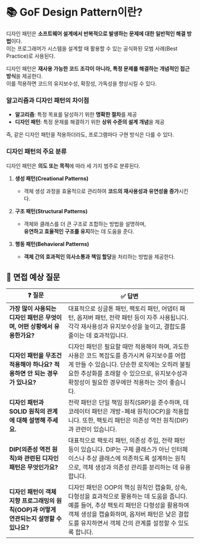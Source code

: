 # 📚 GoF Design Pattern이란?  

디자인 패턴은 **소프트웨어 설계에서 반복적으로 발생하는 문제에 대한 일반적인 해결 방법**이다.  
이는 프로그래머가 시스템을 설계할 때 활용할 수 있는 공식화된 모범 사례(Best Practice)로 사용된다.  

디자인 패턴은 **재사용 가능한 코드 조각이 아니라, 특정 문제를 해결하는 개념적인 접근 방식**을 제공한다.  
이를 적용하면 코드의 유지보수성, 확장성, 가독성을 향상시킬 수 있다.  

### 알고리즘과 디자인 패턴의 차이점  
- **알고리즘**: 특정 목표를 달성하기 위한 **명확한 절차**를 제공  
- **디자인 패턴**: 특정 문제를 해결하기 위한 **상위 수준의 설계 개념**을 제공  

즉, 같은 디자인 패턴을 적용하더라도, 프로그램마다 구현 방식은 다를 수 있다.  

### 디자인 패턴의 주요 분류  
디자인 패턴은 **의도 또는 목적**에 따라 세 가지 범주로 분류된다.  

1. **생성 패턴(Creational Patterns)**  
   - 객체 생성 과정을 효율적으로 관리하여 **코드의 재사용성과 유연성을 증가**시킨다.  

2. **구조 패턴(Structural Patterns)**  
   - 객체와 클래스를 더 큰 구조로 조합하는 방법을 설명하며,  
     **유연하고 효율적인 구조를 유지**하는 데 도움을 준다.  

3. **행동 패턴(Behavioral Patterns)**  
   - **객체 간의 효과적인 의사소통과 책임 할당**을 처리하는 방법을 제공한다.


## 💭 면접 예상 질문  
❓ 질문 | ✅ 답변 |
|--------|--------|
| **가장 많이 사용되는 디자인 패턴은 무엇이며, 어떤 상황에서 유용한가요?** | 대표적으로 싱글톤 패턴, 팩토리 패턴, 어댑터 패턴, 옵저버 패턴, 전략 패턴 등이 자주 사용됩니다. 각각 재사용성과 유지보수성을 높이고, 결합도를 줄이는 데 효과적입니다. |
| **디자인 패턴을 무조건 적용해야 하나요? 적용하면 안 되는 경우가 있나요?** | 디자인 패턴은 필요할 때만 적용해야 하며, 과도한 사용은 코드 복잡도를 증가시켜 유지보수를 어렵게 만들 수 있습니다. 단순한 로직에는 오히려 불필요한 추상화를 초래할 수 있으므로, 유지보수성과 확장성이 필요한 경우에만 적용하는 것이 좋습니다. |
| **디자인 패턴과 SOLID 원칙의 관계에 대해 설명해 주세요.** | 전략 패턴은 단일 책임 원칙(SRP)을 준수하며, 데코레이터 패턴은 개방-폐쇄 원칙(OCP)을 적용합니다. 또한, 팩토리 패턴은 의존성 역전 원칙(DIP)과 관련이 있습니다. |
| **DIP(의존성 역전 원칙)와 관련된 디자인 패턴은 무엇인가요?** | 대표적으로 팩토리 패턴, 의존성 주입, 전략 패턴 등이 있습니다. DIP는 구체 클래스가 아닌 인터페이스나 추상 클래스에 의존하도록 설계하는 원칙으로, 객체 생성과 의존성 관리를 분리하는 데 유용합니다. |
| **디자인 패턴이 객체 지향 프로그래밍의 원칙(OOP)과 어떻게 연관되는지 설명할 수 있나요?** | 디자인 패턴은 OOP의 핵심 원칙인 캡슐화, 상속, 다형성을 효과적으로 활용하는 데 도움을 줍니다. 예를 들어, 추상 팩토리 패턴은 다형성을 활용하여 객체 생성을 캡슐화하며, 옵저버 패턴은 낮은 결합도를 유지하면서 객체 간의 관계를 설정할 수 있도록 합니다. |
